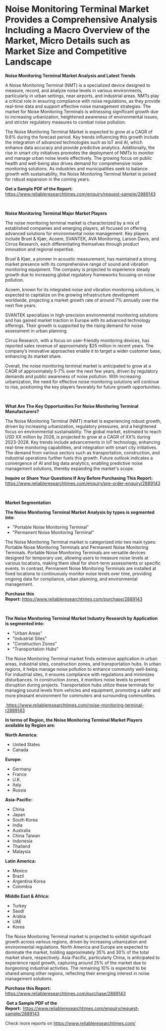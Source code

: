 <p><h1>Noise Monitoring Terminal Market Provides a Comprehensive Analysis Including a Macro Overview of the Market, Micro Details such as Market Size and Competitive Landscape</h1></p><p><strong>Noise Monitoring Terminal Market Analysis and Latest Trends</strong></p>
<p><p>A Noise Monitoring Terminal (NMT) is a specialized device designed to measure, record, and analyze noise levels in various environments, particularly in urban settings, near airports, and industrial areas. NMTs play a critical role in ensuring compliance with noise regulations, as they provide real-time data and support effective noise management strategies. The market for Noise Monitoring Terminals is witnessing significant growth due to increasing urbanization, heightened awareness of environmental issues, and stricter regulatory measures to combat noise pollution.</p><p>The Noise Monitoring Terminal Market is expected to grow at a CAGR of 9.6% during the forecast period. Key trends influencing this growth include the integration of advanced technologies such as IoT and AI, which enhance data accuracy and provide predictive analytics. Additionally, the rise in smart city initiatives promotes the deployment of NMTs to monitor and manage urban noise levels effectively. The growing focus on public health and well-being also drives demand for comprehensive noise monitoring solutions. As industries and municipalities seek to balance growth with sustainability, the Noise Monitoring Terminal Market is poised for robust expansion in the coming years.</p></p>
<p><strong>Get a Sample PDF of the Report:&nbsp;</strong> <a href="https://www.reliableresearchtimes.com/enquiry/request-sample/2889143?utm_campaign=2241&utm_medium=2&utm_source=Github&utm_content=ia&utm_term=14032025&utm_id=noise-monitoring-terminal">https://www.reliableresearchtimes.com/enquiry/request-sample/2889143</a></p>
<p>&nbsp;</p>
<p><strong>Noise Monitoring Terminal Major Market Players</strong></p>
<p><p>The noise monitoring terminal market is characterized by a mix of established companies and emerging players, all focused on offering advanced solutions for environmental noise management. Key players include Bruel & Kjær, Acoem, SVANTEK, AVA Monitoring, Larson Davis, and Cirrus Research, each differentiating themselves through product innovation and regional expertise.</p><p>Bruel & Kjær, a pioneer in acoustic measurement, has maintained a strong market presence with its comprehensive range of sound and vibration monitoring equipment. The company is projected to experience steady growth due to increasing global regulatory frameworks focusing on noise pollution.</p><p>Acoem, known for its integrated noise and vibration monitoring solutions, is expected to capitalize on the growing infrastructure development worldwide, projecting a market growth rate of around 7% annually over the next five years.</p><p>SVANTEK specializes in high-precision environmental monitoring solutions and has gained market traction in Europe with its advanced technology offerings. Their growth is supported by the rising demand for noise assessment in urban planning.</p><p>Cirrus Research, with a focus on user-friendly monitoring devices, has reported sales revenue of approximately $25 million in recent years. The company’s innovative approaches enable it to target a wider customer base, enhancing its market share.</p><p>Overall, the noise monitoring terminal market is anticipated to grow at a CAGR of approximately 5-7% over the next few years, driven by regulatory demands and public awareness of noise pollution. With increasing urbanization, the need for effective noise monitoring solutions will continue to rise, positioning the key players favorably for future growth opportunities.</p></p>
<p>&nbsp;</p>
<p><strong>What Are The Key Opportunities For Noise Monitoring Terminal Manufacturers?</strong></p>
<p><p>The Noise Monitoring Terminal (NMT) market is experiencing robust growth, driven by increasing urbanization, regulatory pressures, and a heightened focus on environmental sustainability. The global market, estimated to reach USD XX million by 2028, is projected to grow at a CAGR of XX% during 2023-2028. Key trends include advancements in IoT technology, enhancing real-time monitoring capabilities, and integration with smart city initiatives. The demand from various sectors such as transportation, construction, and industrial operations further fuels this growth. Future outlook indicates a convergence of AI and big data analytics, enabling predictive noise management solutions, thereby expanding the market's scope.</p></p>
<p><strong>Inquire or Share Your Questions If Any Before Purchasing This Report:</strong> <a href="https://www.reliableresearchtimes.com/enquiry/pre-order-enquiry/2889143?utm_campaign=2241&utm_medium=2&utm_source=Github&utm_content=ia&utm_term=14032025&utm_id=noise-monitoring-terminal">https://www.reliableresearchtimes.com/enquiry/pre-order-enquiry/2889143</a></p>
<p>&nbsp;</p>
<p><strong>Market Segmentation</strong></p>
<p><strong>The Noise Monitoring Terminal Market Analysis by types is segmented into:</strong></p>
<p><ul><li>"Portable Noise Monitoring Terminal"</li><li>"Permanent Noise Monitoring Terminal"</li></ul></p>
<p><p>The Noise Monitoring Terminal market is categorized into two main types: Portable Noise Monitoring Terminals and Permanent Noise Monitoring Terminals. Portable Noise Monitoring Terminals are versatile devices designed for temporary use, allowing users to measure noise levels at various locations, making them ideal for short-term assessments or specific events. In contrast, Permanent Noise Monitoring Terminals are installed at fixed locations to continuously monitor noise levels over time, providing ongoing data for compliance, urban planning, and environmental management.</p></p>
<p><strong>Purchase this Report:&nbsp;</strong><a href="https://www.reliableresearchtimes.com/purchase/2889143?utm_campaign=2241&utm_medium=2&utm_source=Github&utm_content=ia&utm_term=14032025&utm_id=noise-monitoring-terminal">https://www.reliableresearchtimes.com/purchase/2889143</a></p>
<p>&nbsp;</p>
<p><strong>The Noise Monitoring Terminal Market Industry Research by Application is segmented into:</strong></p>
<p><ul><li>"Urban Areas"</li><li>"Industrial Sites"</li><li>"Construction Zones"</li><li>"Transportation Hubs"</li></ul></p>
<p><p>The Noise Monitoring Terminal market finds extensive application in urban areas, industrial sites, construction zones, and transportation hubs. In urban regions, it helps manage noise pollution to enhance community well-being. For industrial sites, it ensures compliance with regulations and minimizes disturbances. In construction zones, it monitors noise levels to prevent disruption during projects. Transportation hubs utilize these terminals for managing sound levels from vehicles and equipment, promoting a safer and more pleasant environment for commuters and surrounding communities.</p></p>
<p><a href="https://www.reliableresearchtimes.com/noise-monitoring-terminal-r2889143?utm_campaign=2241&utm_medium=2&utm_source=Github&utm_content=ia&utm_term=14032025&utm_id=noise-monitoring-terminal">&nbsp;https://www.reliableresearchtimes.com/noise-monitoring-terminal-r2889143</a></p>
<p><strong>In terms of Region, the Noise Monitoring Terminal Market Players available by Region are:</strong></p>
<p>
    <p> <strong> North America: </strong>
        <ul>
            <li>United States</li>
            <li>Canada</li>
        </ul>
        </p> 
    <p> <strong> Europe: </strong>
        <ul>
            <li>Germany</li>
            <li>France</li>
            <li>U.K.</li>
            <li>Italy</li>
            <li>Russia</li>
        </ul>
        </p> 
    <p> <strong> Asia-Pacific: </strong>
        <ul>
            <li>China</li>
            <li>Japan</li>
            <li>South Korea</li>
            <li>India</li>
            <li>Australia</li>
            <li>China Taiwan</li>
            <li>Indonesia</li>
            <li>Thailand</li>
            <li>Malaysia</li>
        </ul>
        </p> 
    <p> <strong> Latin America: </strong>
        <ul>
            <li>Mexico</li>
            <li>Brazil</li>
            <li>Argentina Korea</li>
            <li>Colombia</li>
        </ul>
        </p> 
    <p> <strong> Middle East & Africa: </strong>
        <ul>
            <li>Turkey</li>
            <li>Saudi</li>
            <li>Arabia</li>
            <li>UAE</li>
            <li>Korea</li>
        </ul>
    </p>
    </p>
<p><p>The Noise Monitoring Terminal market is projected to exhibit significant growth across various regions, driven by increasing urbanization and environmental regulations. North America and Europe are expected to dominate the market, holding approximately 35% and 30% of the total market share, respectively. Asia-Pacific, particularly China, is anticipated to experience rapid growth, capturing around 25% of the market due to burgeoning industrial activities. The remaining 10% is expected to be shared among other regions, reflecting their emerging interest in noise management solutions.</p></p>
<p><strong>Purchase this Report: </strong><a href="https://www.reliableresearchtimes.com/purchase/2889143?utm_campaign=2241&utm_medium=2&utm_source=Github&utm_content=ia&utm_term=14032025&utm_id=noise-monitoring-terminal">https://www.reliableresearchtimes.com/purchase/2889143</a></p>
<p>&nbsp;<strong>Get a Sample PDF of the Report:&nbsp;&nbsp;</strong><a href="https://www.reliableresearchtimes.com/enquiry/request-sample/2889143?utm_campaign=2241&utm_medium=2&utm_source=Github&utm_content=ia&utm_term=14032025&utm_id=noise-monitoring-terminal">https://www.reliableresearchtimes.com/enquiry/request-sample/2889143</a></p>
<p><strong></strong></p>
<p>Check more reports on <a href="https://www.reliableresearchtimes.com/?utm_campaign=2241&utm_medium=2&utm_source=Github&utm_content=ia&utm_term=14032025&utm_id=noise-monitoring-terminal">https://www.reliableresearchtimes.com/</a></p>